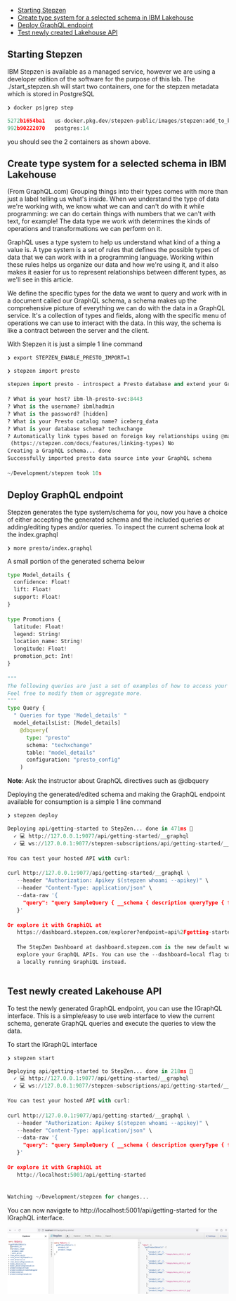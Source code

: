 - [Starting Stepzen](#starting-stepzen)
- [Create type system for a selected schema in IBM Lakehouse](#create-type-system-for-a-selected-schema-in-ibm-lakehouse)
- [Deploy GraphQL endpoint](#deploy-graphql-endpoint)
- [Test newly created Lakehouse API](#test-newly-created-lakehouse-api)


## Starting Stepzen
IBM Stepzen is available as a managed service, however we are using a developer edition of the software for the purpose of this lab. The ./start_stepzen.sh will start two containers, one for the stepzen metadata which is stored in PostgreSQL

```
❯ docker ps|grep step
```

```python
5272b1654ba1   us-docker.pkg.dev/stepzen-public/images/stepzen:add_to_keystore                  "/szbin/services"        3 days ago     Up 3 days     8080/tcp, 8088/tcp, 8443/tcp, 0.0.0.0:9077->9000/tcp, :::9077->9000/tcp   stepzen-local
992b90222070   postgres:14                                                                      "docker-entrypoint.s…"   5 days ago     Up 3 days     5432/tcp                                                                  stepzen-metadata
```
you should see the 2 containers as shown above.

## Create type system for a selected schema in IBM Lakehouse
(From GraphQL.com)
Grouping things into their types comes with more than just a label telling us what's inside. When we understand the type of data we're working with, we know what we can and can't do with it while programming: we can do certain things with numbers that we can't with text, for example! The data type we work with determines the kinds of operations and transformations we can perform on it.

GraphQL uses a type system to help us understand what kind of a thing a value is. A type system is a set of rules that defines the possible types of data that we can work with in a programming language. Working within these rules helps us organize our data and how we're using it, and it also makes it easier for us to represent relationships between different types, as we'll see in this article.

We define the specific types for the data we want to query and work with in a document called our GraphQL schema, a schema makes up the comprehensive picture of everything we can do with the data in a GraphQL service. It's a collection of types and fields, along with the specific menu of operations we can use to interact with the data. In this way, the schema is like a contract between the server and the client.

With Stepzen it is just a simple 1 line command

```
❯ export STEPZEN_ENABLE_PRESTO_IMPORT=1 
```
```
❯ stepzen import presto                 
```
```python
stepzen import presto - introspect a Presto database and extend your GraphQL schema with the types, queries and mutations for accessing it through a StepZen API.

? What is your host? ibm-lh-presto-svc:8443
? What is the username? ibmlhadmin
? What is the password? [hidden]
? What is your Presto catalog name? iceberg_data
? What is your database schema? techxchange
? Automatically link types based on foreign key relationships using @materializer
 (https://stepzen.com/docs/features/linking-types) No
Creating a GraphQL schema... done
Successfully imported presto data source into your GraphQL schema

~/Development/stepzen took 10s 
```


## Deploy GraphQL endpoint
Stepzen generates the type system/schema for you, now you have a choice of either accepting the generated schema and the included queries or adding/editing types and/or queries. To inspect the current schema look at the index.graphql 

```
❯ more presto/index.graphql 

```
A small portion of the generated schema below
```python
type Model_details {
  confidence: Float!
  lift: Float!
  support: Float!
}

type Promotions {
  latitude: Float!
  legend: String!
  location_name: String!
  longitude: Float!
  promotion_pct: Int!
}

"""
The following queries are just a set of examples of how to access your schema.
Feel free to modify them or aggregate more.
"""
type Query {
  " Queries for type 'Model_details' "
  model_detailsList: [Model_details]
    @dbquery(
      type: "presto"
      schema: "techxchange"
      table: "model_details"
      configuration: "presto_config"
    )

```
**Note**: Ask the instructor about GraphQL directives such as @dbquery

Deploying the generated/edited schema and making the GraphQL endpoint available for consumption is a simple 1 line command

```
❯ stepzen deploy

```
```python
Deploying api/getting-started to StepZen... done in 471ms 🚀
  ✓ 💻 http://127.0.0.1:9077/api/getting-started/__graphql
  ✓ 💻 ws://127.0.0.1:9077/stepzen-subscriptions/api/getting-started/__graphql (subscriptions)

You can test your hosted API with curl:

curl http://127.0.0.1:9077/api/getting-started/__graphql \
   --header "Authorization: Apikey $(stepzen whoami --apikey)" \
   --header "Content-Type: application/json" \
   --data-raw '{
     "query": "query SampleQuery { __schema { description queryType { fields {name} } } }"
   }'

Or explore it with GraphiQL at
   https://dashboard.stepzen.com/explorer?endpoint=api%2Fgetting-started

   The StepZen Dashboard at dashboard.stepzen.com is the new default way to
   explore your GraphQL APIs. You can use the --dashboard=local flag to start
   a locally running GraphiQL instead.



```
## Test newly created Lakehouse API
To test the newly generated GraphQL endpoint, you can use the IGraphQL interface. This is a simple/easy to use web interface to view the current schema, generate GraphQL queries and execute the queries to view the data.

To start the IGraphQL interface 

```
❯ stepzen start

```
```python
Deploying api/getting-started to StepZen... done in 218ms 🚀
  ✓ 💻 http://127.0.0.1:9077/api/getting-started/__graphql
  ✓ 💻 ws://127.0.0.1:9077/stepzen-subscriptions/api/getting-started/__graphql (subscriptions)

You can test your hosted API with curl:

curl http://127.0.0.1:9077/api/getting-started/__graphql \
   --header "Authorization: Apikey $(stepzen whoami --apikey)" \
   --header "Content-Type: application/json" \
   --data-raw '{
     "query": "query SampleQuery { __schema { description queryType { fields {name} } } }"
   }'

Or explore it with GraphiQL at
   http://localhost:5001/api/getting-started


Watching ~/Development/stepzen for changes...
```
You can now navigate to http://localhost:5001/api/getting-started for the IGraphQL interface.

![IGraphQL editor for viewing the GraphQL schema and generating/executing queries](images/IGraphQL.png)